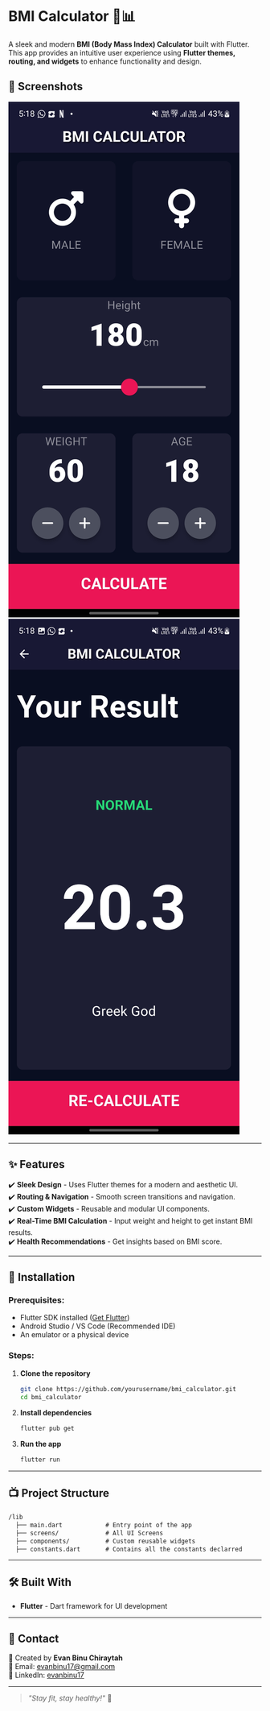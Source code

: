 # BMI Calculator 🏉️📊

A sleek and modern **BMI (Body Mass Index) Calculator** built with Flutter. This app provides an intuitive user experience using **Flutter themes, routing, and widgets** to enhance functionality and design.

## 📸 Screenshots
<!-- Add your screenshots here -->
![Screenshot 1](screenshots/image1.jpg)
![Screenshot 2](screenshots/image2.jpg)


---

## ✨ Features
✔️ **Sleek Design** - Uses Flutter themes for a modern and aesthetic UI.  
✔️ **Routing & Navigation** - Smooth screen transitions and navigation.  
✔️ **Custom Widgets** - Reusable and modular UI components.  
✔️ **Real-Time BMI Calculation** - Input weight and height to get instant BMI results.  
✔️ **Health Recommendations** - Get insights based on BMI score.  

---

## 🚀 Installation
### Prerequisites:
- Flutter SDK installed ([Get Flutter](https://flutter.dev/docs/get-started/install))
- Android Studio / VS Code (Recommended IDE)
- An emulator or a physical device

### Steps:
1. **Clone the repository**
   ```sh
   git clone https://github.com/yourusername/bmi_calculator.git
   cd bmi_calculator
   ```
2. **Install dependencies**
   ```sh
   flutter pub get
   ```
3. **Run the app**
   ```sh
   flutter run
   ```

---

## 📺 Project Structure
```
/lib
  ├── main.dart            # Entry point of the app
  ├── screens/             # All UI Screens
  ├── components/          # Custom reusable widgets
  ├── constants.dart       # Contains all the constants declarred 
```

---

## 🛠 Built With
- **Flutter** - Dart framework for UI development
---



## 💎 Contact
📌 Created by **Evan Binu Chiraytah**  
📩 Email: evanbinu17@gmail.com  
🔗 LinkedIn: [evanbinu17](https://www.linkedin.com/in/evanbinu17/)

---

> _"Stay fit, stay healthy!"_ 💪  


